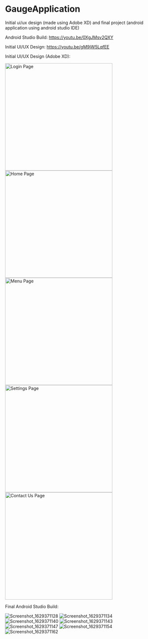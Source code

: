 # GaugeApplication

Initial ui/ux design (made using Adobe XD) and final project (android application using android studio IDE)

Android Studio Build: https://youtu.be/0XgJMsv2QXY

Initial UI/UX Design: https://youtu.be/gM9jW5LqfEE

Initial UI/UX Design (Adobe XD):


<img width="350" alt="Login Page" src="https://user-images.githubusercontent.com/67630400/130458187-96fcfe39-e1cd-4887-b010-189e739ac170.png">
<img width="350" alt="Home Page" src="https://user-images.githubusercontent.com/67630400/130458242-38ec6656-ec13-4553-949e-f8b9e205697e.png">
<img width="350" alt="Menu Page" src="https://user-images.githubusercontent.com/67630400/130458261-4f070161-9c3e-4dc2-afa3-3c75ad0cf9cc.png">
<img width="350" alt="Settings Page" src="https://user-images.githubusercontent.com/67630400/130458333-c138dc0b-66fa-45c0-81ef-54e0ec8b7130.png">
<img width="350" alt="Contact Us Page" src="https://user-images.githubusercontent.com/67630400/130458353-42272449-53d7-48ef-b05d-1c92bd26c5cf.png">


Final Android Studio Build:


![Screenshot_1629371128](https://user-images.githubusercontent.com/67630400/130457843-ab7f0a10-199f-40e7-8501-8cf8add02d83.png)
![Screenshot_1629371134](https://user-images.githubusercontent.com/67630400/130457849-8c28e1a8-9427-4f12-86cf-04130d51c3a6.png)
![Screenshot_1629371140](https://user-images.githubusercontent.com/67630400/130457862-91562b99-5537-471a-bcef-f03c1224cd46.png)
![Screenshot_1629371143](https://user-images.githubusercontent.com/67630400/130457914-c65caa9f-e625-492a-8817-a3c82601a1c1.png)
![Screenshot_1629371147](https://user-images.githubusercontent.com/67630400/130457927-2a312319-d45a-4116-9528-b673ede59e73.png)
![Screenshot_1629371154](https://user-images.githubusercontent.com/67630400/130457944-ba358835-e7e8-4bcb-a45c-ddc76d5e9e76.png)
![Screenshot_1629371162](https://user-images.githubusercontent.com/67630400/130457953-49d491d4-94cd-4f0c-89e0-0a7543932b1a.png)






